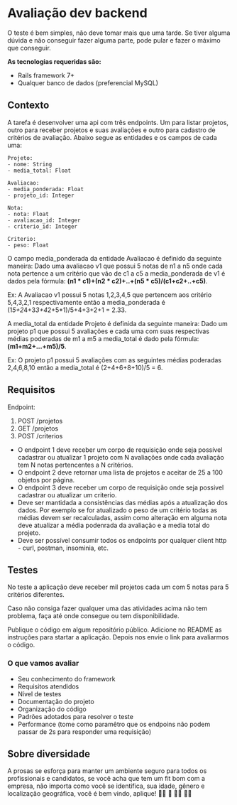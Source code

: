 Avaliação dev backend
=====================

O teste é bem simples, não deve tomar mais que uma tarde. Se tiver alguma dúvida e não conseguir fazer alguma parte, pode pular e fazer o máximo que conseguir. 

**As tecnologias requeridas são:** 
- Rails framework 7+
- Qualquer banco de dados (preferencial MySQL)

Contexto
--------

A tarefa é desenvolver uma api com três endpoints. Um para listar projetos, outro para receber projetos e suas avaliações e outro para cadastro de critérios de avaliação. Abaixo segue as entidades e os campos de cada uma:

```
Projeto:
- nome: String
- media_total: Float

Avaliacao:
- media_ponderada: Float
- projeto_id: Integer

Nota:
- nota: Float
- avaliacao_id: Integer
- criterio_id: Integer

Criterio:
- peso: Float
```

O campo media_ponderada da entidade Avaliacao é definido da seguinte maneira: Dado uma avaliacao v1 que possui 5 notas de n1 a n5 onde cada nota pertence a um critério que vão de c1 a c5 a media_ponderada de v1 é dados pela fórmula: **(n1 * c1)+(n2 * c2)+..+(n5 * c5)/(c1+c2+..+c5)**.

Ex: A Avaliacao v1 possui 5 notas 1,2,3,4,5 que pertencem aos critério 5,4,3,2,1 respectivamente então a media_ponderada é (1*5+2*4+3*3+4*2+5*1)/5+4+3+2+1 = 2.33.

A media_total da entidade Projeto é definida da seguinte maneira: Dado um projeto p1 que possui 5 avaliações e cada uma com suas respectivas médias poderadas de m1 a m5 a media_total é dado pela fórmula: **(m1+m2+...+m5)/5**.

Ex: O projeto p1 possui 5 avaliações com as seguintes médias poderadas 2,4,6,8,10 então a media_total é (2+4+6+8+10)/5 = 6.

Requisitos
----------

Endpoint:

1. POST /projetos
2. GET /projetos
3. POST /criterios

- O endpoint 1 deve receber um corpo de requisição onde seja possível cadastrar ou atualizar 1 projeto com N avaliações onde cada avaliação tem N notas pertencentes a N critérios.
- O endpoint 2 deve retornar uma lista de projetos e aceitar de 25 a 100 objetos por página.
- O endpoint 3 deve receber um corpo de requisição onde seja possivel cadastrar ou atualizar um criterio.
- Deve ser mantidada a consistências das médias após a atualização dos dados. Por exemplo se for atualizado o peso de um critério todas as médias devem ser recalculadas, assim como alteração em alguma nota deve atualizar a média podenrada da avaliação e a media total do projeto. 
- Deve ser possível consumir todos os endpoints por qualquer client http - curl, postman, insominia, etc.

Testes
------

No teste a aplicação deve receber mil projetos cada um com 5 notas para 5 critérios diferentes.

Caso não consiga fazer qualquer uma das atividades acima não tem problema, faça até onde consegue ou tem disponibilidade.

Publique o código em algum repositório público. Adicione no README as instruções para startar a aplicação. Depois nos envie o link para avaliarmos o código.

### O que vamos avaliar

- Seu conhecimento do framework
- Requisitos atendidos
- Nível de testes
- Documentação do projeto
- Organização do código
- Padrões adotados para resolver o teste
- Performance (tome como paramêtro que os endpoins não podem passar de 2s para responder uma requisição)

Sobre diversidade
-----------------

A prosas se esforça para manter um ambiente seguro para todos os profissionais
e candidatos, se você acha que tem um fit bom com a empresa, não importa como
você se identifica, sua idade, gênero e localização geográfica, você é bem 
vindo, aplique! :rainbow_flag: :brown_heart: :curly_haired_woman: :person_white_hair:

